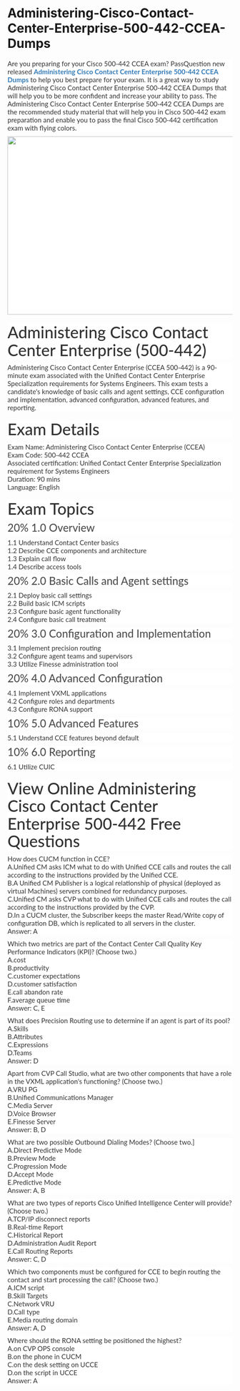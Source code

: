 # Administering-Cisco-Contact-Center-Enterprise-500-442-CCEA-Dumps
<p>
	<span style="font-size:12px;font-weight:normal;">
	<p style="box-sizing:border-box;margin-top:0px;margin-bottom:10px;color:#333333;font-family:Lato;font-size:15px;white-space:normal;background-color:#FFFFFF;">
		Are you preparing for your Cisco 500-442 CCEA exam? PassQuestion new released&nbsp;<span style="box-sizing:border-box;font-weight:700;"><a href="https://www.passquestion.com/500-442.html" style="box-sizing:border-box;background-color:transparent;color:#337AB7;text-decoration-line:none;">Administering Cisco Contact Center Enterprise 500-442 CCEA Dumps</a></span>&nbsp;to help you best prepare for your exam. It is a great way to study Administering Cisco Contact Center Enterprise 500-442 CCEA Dumps that will help you to be more confident and increase your ability to pass. The Administering Cisco Contact Center Enterprise 500-442 CCEA Dumps are the recommended study material that will help you in Cisco 500-442 exam preparation and enable you to pass the final Cisco 500-442 certification exam with flying colors.
	</p>
	<p style="box-sizing:border-box;margin-top:0px;margin-bottom:10px;color:#333333;font-family:Lato;font-size:15px;white-space:normal;background-color:#FFFFFF;">
		<img alt="" src="https://www.passquestion.com/uploads/pqcom/images/20220922/e0c77d84ad1bfda459cee9fd6ebd9e17.png" style="box-sizing:border-box;vertical-align:middle;max-width:100%;height:399px;width:600px;" />
	</p>
	<h1 style="box-sizing:border-box;margin:20px 0px 10px;font-size:36px;font-family:Lato;font-weight:500;line-height:1.1;color:#333333;white-space:normal;background-color:#FFFFFF;">
		Administering Cisco Contact Center Enterprise (500-442)
	</h1>
	<p style="box-sizing:border-box;margin-top:0px;margin-bottom:10px;color:#333333;font-family:Lato;font-size:15px;white-space:normal;background-color:#FFFFFF;">
		Administering Cisco Contact Center Enterprise (CCEA 500-442) is a 90-minute exam associated with the Unified Contact Center Enterprise Specialization requirements for Systems Engineers. This exam tests a candidate's knowledge of basic calls and agent settings, CCE configuration and implementation, advanced configuration, advanced features, and reporting.
	</p>
	<h1 style="box-sizing:border-box;margin:20px 0px 10px;font-size:36px;font-family:Lato;font-weight:500;line-height:1.1;color:#333333;white-space:normal;background-color:#FFFFFF;">
		Exam Details
	</h1>
	<p style="box-sizing:border-box;margin-top:0px;margin-bottom:10px;color:#333333;font-family:Lato;font-size:15px;white-space:normal;background-color:#FFFFFF;">
		Exam Name: Administering Cisco Contact Center Enterprise (CCEA)<br style="box-sizing:border-box;" />
Exam Code: 500-442 CCEA<br style="box-sizing:border-box;" />
Associated certification: Unified Contact Center Enterprise Specialization requirement for Systems Engineers<br style="box-sizing:border-box;" />
Duration: 90 mins<br style="box-sizing:border-box;" />
Language: English
	</p>
	<h1 style="box-sizing:border-box;margin:20px 0px 10px;font-size:36px;font-family:Lato;font-weight:500;line-height:1.1;color:#333333;white-space:normal;background-color:#FFFFFF;">
		Exam Topics
	</h1>
	<h3 style="box-sizing:border-box;font-family:Lato;font-weight:500;line-height:1.1;color:#505050;margin-top:0px;margin-bottom:10px;font-size:24px;white-space:normal;background-color:#FFFFFF;">
		20% 1.0 Overview
	</h3>
	<p style="box-sizing:border-box;margin-top:0px;margin-bottom:10px;color:#333333;font-family:Lato;font-size:15px;white-space:normal;background-color:#FFFFFF;">
		1.1 Understand Contact Center basics<br style="box-sizing:border-box;" />
1.2 Describe CCE components and architecture<br style="box-sizing:border-box;" />
1.3 Explain call flow<br style="box-sizing:border-box;" />
1.4 Describe access tools
	</p>
	<h3 style="box-sizing:border-box;font-family:Lato;font-weight:500;line-height:1.1;color:#505050;margin-top:0px;margin-bottom:10px;font-size:24px;white-space:normal;background-color:#FFFFFF;">
		20% 2.0 Basic Calls and Agent settings
	</h3>
	<p style="box-sizing:border-box;margin-top:0px;margin-bottom:10px;color:#333333;font-family:Lato;font-size:15px;white-space:normal;background-color:#FFFFFF;">
		2.1 Deploy basic call settings<br style="box-sizing:border-box;" />
2.2 Build basic ICM scripts<br style="box-sizing:border-box;" />
2.3 Configure basic agent functionality<br style="box-sizing:border-box;" />
2.4 Configure basic call treatment
	</p>
	<h3 style="box-sizing:border-box;font-family:Lato;font-weight:500;line-height:1.1;color:#505050;margin-top:0px;margin-bottom:10px;font-size:24px;white-space:normal;background-color:#FFFFFF;">
		20% 3.0 Configuration and Implementation
	</h3>
	<p style="box-sizing:border-box;margin-top:0px;margin-bottom:10px;color:#333333;font-family:Lato;font-size:15px;white-space:normal;background-color:#FFFFFF;">
		3.1 Implement precision routing<br style="box-sizing:border-box;" />
3.2 Configure agent teams and supervisors<br style="box-sizing:border-box;" />
3.3 Utilize Finesse administration tool
	</p>
	<h3 style="box-sizing:border-box;font-family:Lato;font-weight:500;line-height:1.1;color:#505050;margin-top:0px;margin-bottom:10px;font-size:24px;white-space:normal;background-color:#FFFFFF;">
		20% 4.0 Advanced Configuration
	</h3>
	<p style="box-sizing:border-box;margin-top:0px;margin-bottom:10px;color:#333333;font-family:Lato;font-size:15px;white-space:normal;background-color:#FFFFFF;">
		4.1 Implement VXML applications<br style="box-sizing:border-box;" />
4.2 Configure roles and departments<br style="box-sizing:border-box;" />
4.3 Configure RONA support
	</p>
	<h3 style="box-sizing:border-box;font-family:Lato;font-weight:500;line-height:1.1;color:#505050;margin-top:0px;margin-bottom:10px;font-size:24px;white-space:normal;background-color:#FFFFFF;">
		10% 5.0 Advanced Features
	</h3>
	<p style="box-sizing:border-box;margin-top:0px;margin-bottom:10px;color:#333333;font-family:Lato;font-size:15px;white-space:normal;background-color:#FFFFFF;">
		5.1 Understand CCE features beyond default
	</p>
	<h3 style="box-sizing:border-box;font-family:Lato;font-weight:500;line-height:1.1;color:#505050;margin-top:0px;margin-bottom:10px;font-size:24px;white-space:normal;background-color:#FFFFFF;">
		10% 6.0 Reporting
	</h3>
	<p style="box-sizing:border-box;margin-top:0px;margin-bottom:10px;color:#333333;font-family:Lato;font-size:15px;white-space:normal;background-color:#FFFFFF;">
		6.1 Utilize CUIC
	</p>
	<h1 style="box-sizing:border-box;margin:20px 0px 10px;font-size:36px;font-family:Lato;font-weight:500;line-height:1.1;color:#333333;white-space:normal;background-color:#FFFFFF;">
		View Online Administering Cisco Contact Center Enterprise 500-442 Free Questions
	</h1>
	<p style="box-sizing:border-box;margin-top:0px;margin-bottom:10px;color:#333333;font-family:Lato;font-size:15px;white-space:normal;background-color:#FFFFFF;">
		How does CUCM function in CCE?<br style="box-sizing:border-box;" />
A.Unified CM asks ICM what to do with Unified CCE calls and routes the call according to the instructions provided by the Unified CCE.<br style="box-sizing:border-box;" />
B.A Unified CM Publisher is a logical relationship of physical (deployed as virtual Machines) servers combined for redundancy purposes.<br style="box-sizing:border-box;" />
C.Unified CM asks CVP what to do with Unified CCE calls and routes the call according to the instructions provided by the CVP.<br style="box-sizing:border-box;" />
D.In a CUCM cluster, the Subscriber keeps the master Read/Write copy of configuration DB, which is replicated to all servers in the cluster.<br style="box-sizing:border-box;" />
Answer: A
	</p>
	<p style="box-sizing:border-box;margin-top:0px;margin-bottom:10px;color:#333333;font-family:Lato;font-size:15px;white-space:normal;background-color:#FFFFFF;">
		Which two metrics are part of the Contact Center Call Quality Key Performance Indicators (KPI)? (Choose two.)<br style="box-sizing:border-box;" />
A.cost<br style="box-sizing:border-box;" />
B.productivity<br style="box-sizing:border-box;" />
C.customer expectations<br style="box-sizing:border-box;" />
D.customer satisfaction<br style="box-sizing:border-box;" />
E.call abandon rate<br style="box-sizing:border-box;" />
F.average queue time<br style="box-sizing:border-box;" />
Answer: C, E
	</p>
	<p style="box-sizing:border-box;margin-top:0px;margin-bottom:10px;color:#333333;font-family:Lato;font-size:15px;white-space:normal;background-color:#FFFFFF;">
		What does Precision Routing use to determine if an agent is part of its pool?<br style="box-sizing:border-box;" />
A.Skills<br style="box-sizing:border-box;" />
B.Attributes<br style="box-sizing:border-box;" />
C.Expressions<br style="box-sizing:border-box;" />
D.Teams<br style="box-sizing:border-box;" />
Answer: D
	</p>
	<p style="box-sizing:border-box;margin-top:0px;margin-bottom:10px;color:#333333;font-family:Lato;font-size:15px;white-space:normal;background-color:#FFFFFF;">
		Apart from CVP Call Studio, what are two other components that have a role in the VXML application's functioning? (Choose two.)<br style="box-sizing:border-box;" />
A.VRU PG<br style="box-sizing:border-box;" />
B.Unified Communications Manager<br style="box-sizing:border-box;" />
C.Media Server<br style="box-sizing:border-box;" />
D.Voice Browser<br style="box-sizing:border-box;" />
E.Finesse Server<br style="box-sizing:border-box;" />
Answer: B, D
	</p>
	<p style="box-sizing:border-box;margin-top:0px;margin-bottom:10px;color:#333333;font-family:Lato;font-size:15px;white-space:normal;background-color:#FFFFFF;">
		What are two possible Outbound Dialing Modes? (Choose two.]<br style="box-sizing:border-box;" />
A.Direct Predictive Mode<br style="box-sizing:border-box;" />
B.Preview Mode<br style="box-sizing:border-box;" />
C.Progression Mode<br style="box-sizing:border-box;" />
D.Accept Mode<br style="box-sizing:border-box;" />
E.Predictive Mode<br style="box-sizing:border-box;" />
Answer: A, B
	</p>
	<p style="box-sizing:border-box;margin-top:0px;margin-bottom:10px;color:#333333;font-family:Lato;font-size:15px;white-space:normal;background-color:#FFFFFF;">
		What are two types of reports Cisco Unified Intelligence Center will provide? (Choose two.)<br style="box-sizing:border-box;" />
A.TCP/IP disconnect reports<br style="box-sizing:border-box;" />
B.Real-time Report<br style="box-sizing:border-box;" />
C.Historical Report<br style="box-sizing:border-box;" />
D.Administration Audit Report<br style="box-sizing:border-box;" />
E.Call Routing Reports<br style="box-sizing:border-box;" />
Answer: C, D
	</p>
	<p style="box-sizing:border-box;margin-top:0px;margin-bottom:10px;color:#333333;font-family:Lato;font-size:15px;white-space:normal;background-color:#FFFFFF;">
		Which two components must be configured for CCE to begin routing the contact and start processing the call? (Choose two.)<br style="box-sizing:border-box;" />
A.ICM script<br style="box-sizing:border-box;" />
B.Skill Targets<br style="box-sizing:border-box;" />
C.Network VRU<br style="box-sizing:border-box;" />
D.Call type<br style="box-sizing:border-box;" />
E.Media routing domain<br style="box-sizing:border-box;" />
Answer: A, D
	</p>
	<p style="box-sizing:border-box;margin-top:0px;margin-bottom:10px;color:#333333;font-family:Lato;font-size:15px;white-space:normal;background-color:#FFFFFF;">
		Where should the RONA setting be positioned the highest?<br style="box-sizing:border-box;" />
A.on CVP OPS console<br style="box-sizing:border-box;" />
B.on the phone in CUCM<br style="box-sizing:border-box;" />
C.on the desk setting on UCCE<br style="box-sizing:border-box;" />
D.on the script in UCCE<br style="box-sizing:border-box;" />
Answer: A
	</p>
</span>
</p>
